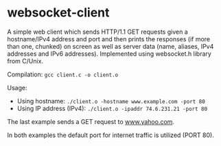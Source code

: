 # websocket-client
A simple web client which sends HTTP/1.1 GET requests given a hostname/IPv4 address and port and then prints the responses (if more than one, chunked) on screen as well as server data (name, aliases, IPv4 addresses and IPv6 addresses). Implemented using websocket.h library from C/Unix.

Compilation: ``` gcc client.c -o client.o ```

Usage: 
 - Using hostname: ``` ./client.o -hostname www.example.com -port 80 ```
 - Using IP address (IPv4): ``` ./client.o -ipaddr 74.6.231.21 -port 80 ```

The last example sends a GET request to www.yahoo.com.

In both examples the default port for internet traffic is utilized (PORT 80).
